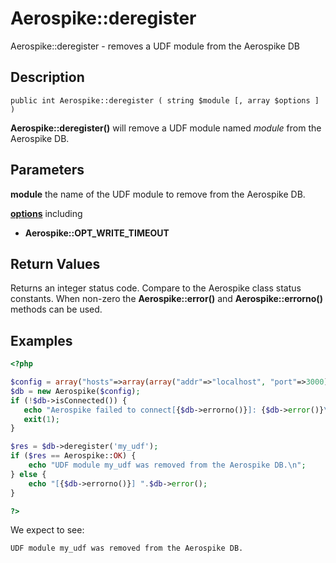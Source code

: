 
# Aerospike::deregister

Aerospike::deregister - removes a UDF module from the Aerospike DB

## Description

```
public int Aerospike::deregister ( string $module [, array $options ] )
```

**Aerospike::deregister()** will remove a UDF module named *module* from the
Aerospike DB.

## Parameters

**module** the name of the UDF module to remove from the Aerospike DB.

**[options](aerospike.md)** including
- **Aerospike::OPT_WRITE_TIMEOUT**

## Return Values

Returns an integer status code.  Compare to the Aerospike class status
constants.  When non-zero the **Aerospike::error()** and
**Aerospike::errorno()** methods can be used.

## Examples

```php
<?php

$config = array("hosts"=>array(array("addr"=>"localhost", "port"=>3000)));
$db = new Aerospike($config);
if (!$db->isConnected()) {
   echo "Aerospike failed to connect[{$db->errorno()}]: {$db->error()}\n";
   exit(1);
}

$res = $db->deregister('my_udf');
if ($res == Aerospike::OK) {
    echo "UDF module my_udf was removed from the Aerospike DB.\n";
} else {
    echo "[{$db->errorno()}] ".$db->error();
}

?>
```

We expect to see:

```
UDF module my_udf was removed from the Aerospike DB.
```

